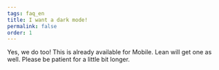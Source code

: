```yaml
---
tags: faq_en
title: I want a dark mode!
permalink: false
order: 1
---
```


Yes, we do too! This is already available for Mobile. Lean will get one as well. Please be patient for a little bit longer.